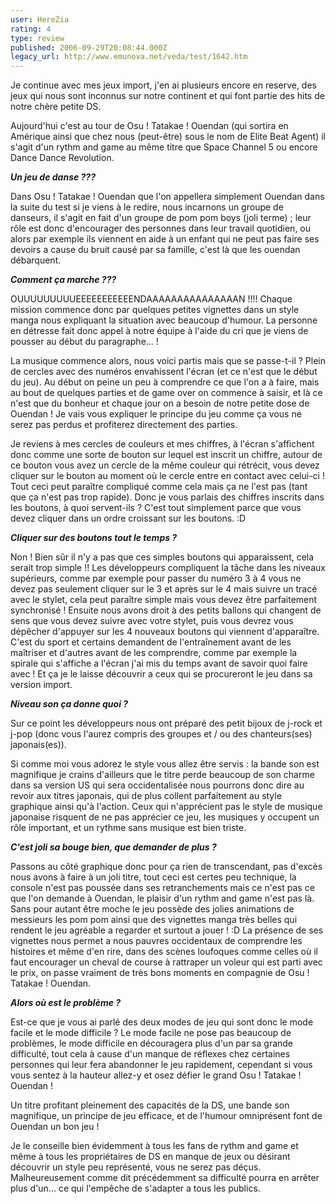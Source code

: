```yaml
---
user: HereZia
rating: 4
type: review
published: 2006-09-29T20:08:44.000Z
legacy_url: http://www.emunova.net/veda/test/1642.htm
---
```

Je continue avec mes jeux import, j'en ai plusieurs encore en reserve, des jeux qui nous sont inconnus sur notre continent et qui font partie des hits de notre chère petite DS.  

Aujourd'hui c'est au tour de Osu ! Tatakae ! Ouendan (qui sortira en Amérique ainsi que chez nous (peut-être) sous le nom de Elite Beat Agent) il s'agit d'un rythm and game au même titre que Space Channel 5 ou encore Dance Dance Revolution.  

  

**_Un jeu de danse ???_**  

Dans Osu ! Tatakae ! Ouendan que l'on appellera simplement Ouendan dans la suite du test si je viens à le redire, nous incarnons un groupe de danseurs, il s'agit en fait d'un groupe de pom pom boys (joli terme) ; leur rôle est donc d'encourager des personnes dans leur travail quotidien, ou alors par exemple ils viennent en aide à un enfant qui ne peut pas faire ses devoirs a cause du bruit causé par sa famille, c'est là que les ouendan débarquent.  

  

**_Comment ça marche ???_**  

OUUUUUUUUUEEEEEEEEEEENDAAAAAAAAAAAAAAAN !!!! Chaque mission commence donc par quelques petites vignettes dans un style manga nous expliquant la situation avec beaucoup d'humour. La personne en détresse fait donc appel à notre équipe à l'aide du cri que je viens de pousser au début du paragraphe... !  

La musique commence alors, nous voici partis mais que se passe-t-il ? Plein de cercles avec des numéros envahissent l'écran (et ce n'est que le début du jeu). Au début on peine un peu à comprendre ce que l'on a à faire, mais au bout de quelques parties et de game over on commence à saisir, et là ce n'est que du bonheur et chaque jour on a besoin de notre petite dose de Ouendan ! Je vais vous expliquer le principe du jeu comme ça vous ne serez pas perdus et profiterez directement des parties.  

Je reviens à mes cercles de couleurs et mes chiffres, à l'écran s'affichent donc comme une sorte de bouton sur lequel est inscrit un chiffre, autour de ce bouton vous avez un cercle de la même couleur qui rétrécit, vous devez cliquer sur le bouton au moment où le cercle entre en contact avec celui-ci ! Tout ceci peut paraître compliqué comme cela mais ça ne l'est pas (tant que ça n'est pas trop rapide). Donc je vous parlais des chiffres inscrits dans les boutons, à quoi servent-ils ? C'est tout simplement parce que vous devez cliquer dans un ordre croissant sur les boutons. :D  

  

**_Cliquer sur des boutons tout le temps ?_**  

Non ! Bien sûr il n'y a pas que ces simples boutons qui apparaissent, cela serait trop simple !! Les développeurs compliquent la tâche dans les niveaux supérieurs, comme par exemple pour passer du numéro 3 à 4 vous ne devez pas seulement cliquer sur le 3 et après sur le 4 mais suivre un tracé avec le stylet, cela peut paraître simple mais vous devez être parfaitement synchronisé ! Ensuite nous avons droit à des petits ballons qui changent de sens que vous devez suivre avec votre stylet, puis vous devrez vous dépêcher d'appuyer sur les 4 nouveaux boutons qui viennent d'apparaître. C'est du sport et certains demandent de l'entraînement avant de les maîtriser et d'autres avant de les comprendre, comme par exemple la spirale qui s'affiche a l'écran j'ai mis du temps avant de savoir quoi faire avec ! Et ça je le laisse découvrir a ceux qui se procureront le jeu dans sa version import.  

  

**_Niveau son ça donne quoi ?_**  

Sur ce point les développeurs nous ont préparé des petit bijoux de j-rock et j-pop (donc vous l'aurez compris des groupes et / ou des chanteurs(ses) japonais(es)).  

Si comme moi vous adorez le style vous allez être servis : la bande son est magnifique je crains d'ailleurs que le titre perde beaucoup de son charme dans sa version US qui sera occidentalisée nous pourrons donc dire au revoir aux titres japonais, qui de plus collent parfaitement au style graphique ainsi qu'à l'action. Ceux qui n'apprécient pas le style de musique japonaise risquent de ne pas apprécier ce jeu, les musiques y occupent un rôle important, et un rythme sans musique est bien triste.  

  

**_C'est joli sa bouge bien, que demander de plus ?_**  

Passons au côté graphique donc pour ça rien de transcendant, pas d'excès nous avons à faire à un joli titre, tout ceci est certes peu technique, la console n'est pas poussée dans ses retranchements mais ce n'est pas ce que l'on demande à Ouendan, le plaisir d'un rythm and game n'est pas là. Sans pour autant être moche le jeu possède des jolies animations de messieurs les pom pom ainsi que des vignettes manga très belles qui rendent le jeu agréable a regarder et surtout a jouer ! :D La présence de ses vignettes nous permet a nous pauvres occidentaux de comprendre les histoires et même d'en rire, dans des scènes loufoques comme celles où il faut encourager un cheval de course à rattraper un voleur qui est parti avec le prix, on passe vraiment de très bons moments en compagnie de Osu ! Tatakae ! Ouendan.  

  

**_Alors où est le problème ?_**  

Est-ce que je vous ai parlé des deux modes de jeu qui sont donc le mode facile et le mode difficile ? Le mode facile ne pose pas beaucoup de problèmes, le mode difficile en découragera plus d'un par sa grande difficulté, tout cela à cause d'un manque de réflexes chez certaines personnes qui leur fera abandonner le jeu rapidement, cependant si vous vous sentez à la hauteur allez-y et osez défier le grand Osu ! Tatakae ! Ouendan !  

  

Un titre profitant pleinement des capacités de la DS, une bande son magnifique, un principe de jeu efficace, et de l'humour omniprésent font de Ouendan un bon jeu !  

Je le conseille bien évidemment à tous les fans de rythm and game et même à tous les propriétaires de DS en manque de jeux ou désirant découvrir un style peu représenté, vous ne serez pas déçus. Malheureusement comme dit précédemment sa difficulté pourra en arrêter plus d'un... ce qui l'empêche de s'adapter a tous les publics.